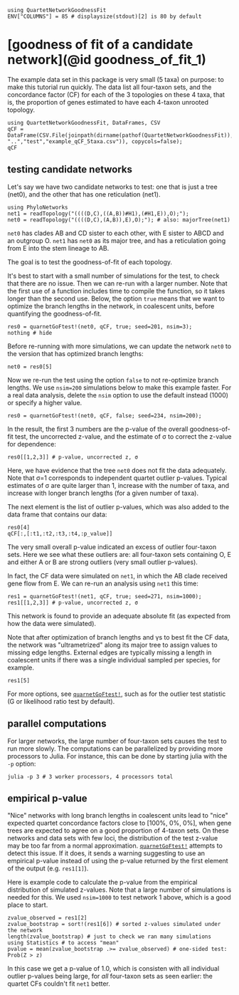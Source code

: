 ```@setup gof
using QuartetNetworkGoodnessFit
ENV["COLUMNS"] = 85 # displaysize(stdout)[2] is 80 by default
```

# [goodness of fit of a candidate network](@id goodness_of_fit_1)

The example data set in this package is very small (5 taxa)
on purpose: to make this tutorial run quickly.
The data list all four-taxon sets, and the concordance factor (CF)
for each of the 3 topologies on these 4 taxa, that is, the
proportion of genes estimated to have each 4-taxon unrooted topology.

```@repl gof
using QuartetNetworkGoodnessFit, DataFrames, CSV
qCF = DataFrame(CSV.File(joinpath(dirname(pathof(QuartetNetworkGoodnessFit)), "..","test","example_qCF_5taxa.csv")), copycols=false);
qCF
```

## testing candidate networks

Let's say we have two candidate networks to test:
one that is just a tree (net0),
and the other that has one reticulation (net1).

```@repl gof
using PhyloNetworks
net1 = readTopology("((((D,C),((A,B))#H1),(#H1,E)),O);");
net0 = readTopology("((((D,C),(A,B)),E),O);"); # also: majorTree(net1)
```

`net0` has clades AB and CD sister to each other,
with E sister to ABCD and an outgroup O.
`net1` has `net0` as its major tree, and has a reticulation
going from E into the stem lineage to AB.

The goal is to test the goodness-of-fit of each topology.

It's best to start with a small number of simulations for the test,
to check that there are no issue. Then we can re-run with a larger number.
Note that the first use of a function includes time to compile the function,
so it takes longer than the second use.
Below, the option `true` means that we want to optimize the branch
lengths in the network, in coalescent units, before quantifying the
goodness-of-fit.

```@repl gof
res0 = quarnetGoFtest!(net0, qCF, true; seed=201, nsim=3);
nothing # hide
```

Before re-running with more simulations, we can update the network `net0`
to the version that has optimized branch lengths:

```@repl gof
net0 = res0[5]
```
Now we re-run the test using the option `false` to not re-optimize
branch lengths. We use `nsim=200` simulations below to make
this example faster. For a real data analysis, delete the `nsim` option
to use the default instead (1000) or specify a higher value.

```@repl gof
res0 = quarnetGoFtest!(net0, qCF, false; seed=234, nsim=200);
```

In the result, the first 3 numbers are the p-value of the overall
goodness-of-fit test, the uncorrected z-value, and the
estimate of σ to correct the z-value for dependence:

```@repl gof
res0[[1,2,3]] # p-value, uncorrected z, σ
```

Here, we have evidence that the tree `net0` does not fit the data adequately.
Note that σ=1 corresponds to independent quartet outlier p-values.
Typical estimates of σ are quite larger than 1, increase
with the number of taxa, and increase with longer branch lengths
(for a given number of taxa).

The next element is the list of outlier p-values, which was also added
to the data frame that contains our data:

```@repl gof
res0[4]
qCF[:,[:t1,:t2,:t3,:t4,:p_value]]
```

The very small overall p-value indicated an excess of outlier four-taxon sets.
Here we see what these outliers are: all four-taxon sets containing
O, E and either A or B are strong outliers (very small outlier p-values).

In fact, the CF data were simulated on `net1`, in which the
AB clade received gene flow from E.
We can re-run an analysis using `net1` this time:

```@repl gof
res1 = quarnetGoFtest!(net1, qCF, true; seed=271, nsim=1000);
res1[[1,2,3]] # p-value, uncorrected z, σ
```

This network is found to provide an adequate absolute fit
(as expected from how the data were simulated).

Note that after optimization of branch lengths and γs
to best fit the CF data, the network was "ultrametrized" along
its major tree to assign values to missing edge lengths.
External edges are typically missing a length in coalescent units
if there was a single individual sampled per species, for example.

```@repl gof
res1[5]
```

For more options, see [`quarnetGoFtest!`](@ref), such as for
the outlier test statistic (G or likelihood ratio test by default).

## parallel computations

For larger networks, the large number of four-taxon sets causes
the test to run more slowly. The computations can be parallelized
by providing more processors to Julia. For instance,
this can be done by starting julia with the `-p` option:

```shell
julia -p 3 # 3 worker processors, 4 processors total
```

## empirical p-value

"Nice" networks with long branch lengths in coalescent units lead to "nice"
expected quartet concordance factors close to [100%, 0%, 0%],
when gene trees are expected to agree on a good proportion of 4-taxon sets.
On these networks and data sets with few loci, the distribution of the test
z-value may be too far from a normal approximation.
[`quarnetGoFtest!`](@ref) attempts to detect this issue. If it does, it sends
a warning suggesting to use an empirical p-value instead of using the p-value
returned by the first element of the output (e.g. `res1[1]`).

Here is example code to calculate the p-value from the empirical distribution
of simulated z-values. Note that a large number of simulations is needed for
this. We used `nsim=1000` to test network 1 above, which is a good place to start.

```@repl gof
zvalue_observed = res1[2]
zvalue_bootstrap = sort!(res1[6]) # sorted z-values simulated under the network
length(zvalue_bootstrap) # just to check we ran many simulations
using Statistics # to access "mean"
pvalue = mean(zvalue_bootstrap .>= zvalue_observed) # one-sided test: Prob(Z > z)
```

In this case we get a p-value of 1.0, which is consisten with all individual
outlier p-values being large, for *all* four-taxon sets as seen earlier:
the quartet CFs couldn't fit `net1` better.
